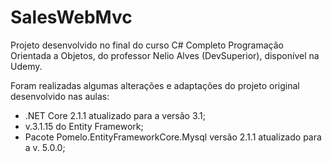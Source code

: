 # SalesWebMvc
Projeto desenvolvido no final do curso C# Completo Programação Orientada a Objetos, do professor Nelio Alves (DevSuperior), disponível na Udemy.

Foram realizadas algumas alterações e adaptações do projeto original desenvolvido nas aulas:
- .NET Core 2.1.1 atualizado para a versão 3.1;
- v.3.1.15 do Entity Framework;
- Pacote Pomelo.EntityFrameworkCore.Mysql versão 2.1.1 atualizado para a v. 5.0.0;
